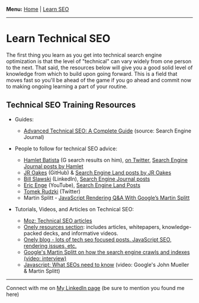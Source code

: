 <b>Menu:</b> <a href="/">Home</a> | <a href="learn-seo">Learn SEO</a>
<hr>

# Learn Technical SEO

The first thing you learn as you get into technical search engine optimization is that the level of "technical" can vary widely from one person to the next. That said, the resources below will give you a good solid level of knowledge from which to build upon going forward. This is a field that moves fast so you'll be ahead of the game if you go ahead and commit now to making ongoing learning a part of your routine. 

## Technical SEO Training Resources


* Guides:

    - <a href="https://www.searchenginejournal.com/technical-seo/">Advanced Technical SEO: A Complete Guide</a> (source: Search Engine Journal)


* People to follow for technical SEO advice:
    - <a href="https://g.co/kgs/PJznys">Hamlet Batista</a> (G search results on him), <a href="https://twitter.com/hamletbatista">on Twitter</a>, <a href="https://www.searchenginejournal.com/author/hamlet-batista/">Search Engine Journal posts by Hamlet</a>
    - <a href="https://github.com/jroakes?tab=repositories">JR Oakes</a> (GitHub) & <a href="https://searchengineland.com/author/jr-oakes">Search Engine Land posts by JR Oakes</a>
    - <a href="https://www.linkedin.com/in/slawski/">Bill Slawski</a> (LinkedIn), <a href="https://www.searchenginejournal.com/author/bill-slawski/">Search Engine Journal posts</a>
    - <a href="https://www.youtube.com/user/stonetemplecons">Eric Enge</a> (YouTube), <a href="https://searchengineland.com/author/eric-enge">Search Engine Land Posts</a>
    - <a href="https://twitter.com/TomekRudzki">Tomek Rudzki</a> (Twitter)
    - Martin Splitt - <a href="https://www.botify.com/blog/martin-splitt-javascript-rendering">JavaScript Rendering Q&A With Google’s Martin Splitt</a>


* Tutorials, Videos, and Articles on Technical SEO:
    - <a href="https://moz.com/blog/category/technical-seo">Moz: Technical SEO articles</a>
    - <a href="https://www.onely.com/resources/">Onely resources section</a>: includes articles, whitepapers, knowledge-packed decks, and informative videos.
    - <a href="https://www.onely.com/blog/">Onely blog - lots of tech seo focused posts. JavaScript SEO, rendering issues, etc.
    - <a href="https://youtu.be/7J-8Y529-WE">Google's Martin Splitt on how the search engine crawls and indexes (video: interview)
    - <a href="https://youtu.be/GdCBkX5mm2U">Javascript: What SEOs need to know</a> (video: Google's John Mueller & Martin Splitt)

<hr>
Connect with me on <a href="https://www.linkedin.com/in/joshhinds">My LinkedIn page</a> (be sure to mention you found me here)
